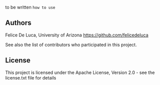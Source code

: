to be written `how to use`
## Authors
Felice De Luca, University of Arizona
https://github.com/felicedeluca

See also the list of contributors who participated in this project.

## License
This project is licensed under the Apache License, Version 2.0 - see the license.txt file for details
